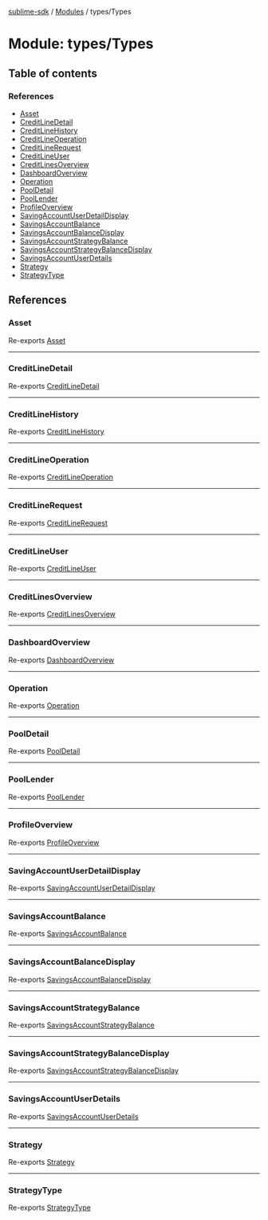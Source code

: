 [sublime-sdk](../README.md) / [Modules](../modules.md) / types/Types

# Module: types/Types

## Table of contents

### References

- [Asset](types_Types.md#asset)
- [CreditLineDetail](types_Types.md#creditlinedetail)
- [CreditLineHistory](types_Types.md#creditlinehistory)
- [CreditLineOperation](types_Types.md#creditlineoperation)
- [CreditLineRequest](types_Types.md#creditlinerequest)
- [CreditLineUser](types_Types.md#creditlineuser)
- [CreditLinesOverview](types_Types.md#creditlinesoverview)
- [DashboardOverview](types_Types.md#dashboardoverview)
- [Operation](types_Types.md#operation)
- [PoolDetail](types_Types.md#pooldetail)
- [PoolLender](types_Types.md#poollender)
- [ProfileOverview](types_Types.md#profileoverview)
- [SavingAccountUserDetailDisplay](types_Types.md#savingaccountuserdetaildisplay)
- [SavingsAccountBalance](types_Types.md#savingsaccountbalance)
- [SavingsAccountBalanceDisplay](types_Types.md#savingsaccountbalancedisplay)
- [SavingsAccountStrategyBalance](types_Types.md#savingsaccountstrategybalance)
- [SavingsAccountStrategyBalanceDisplay](types_Types.md#savingsaccountstrategybalancedisplay)
- [SavingsAccountUserDetails](types_Types.md#savingsaccountuserdetails)
- [Strategy](types_Types.md#strategy)
- [StrategyType](types_Types.md#strategytype)

## References

### Asset

Re-exports [Asset](../interfaces/types_Types.Asset.md)

___

### CreditLineDetail

Re-exports [CreditLineDetail](../interfaces/types_Types.CreditLineDetail.md)

___

### CreditLineHistory

Re-exports [CreditLineHistory](../interfaces/types_Types.CreditLineHistory.md)

___

### CreditLineOperation

Re-exports [CreditLineOperation](../interfaces/types_Types.CreditLineOperation.md)

___

### CreditLineRequest

Re-exports [CreditLineRequest](../interfaces/types_Types.CreditLineRequest.md)

___

### CreditLineUser

Re-exports [CreditLineUser](../interfaces/types_Types.CreditLineUser.md)

___

### CreditLinesOverview

Re-exports [CreditLinesOverview](../interfaces/types_Types.CreditLinesOverview.md)

___

### DashboardOverview

Re-exports [DashboardOverview](../interfaces/types_Types.DashboardOverview.md)

___

### Operation

Re-exports [Operation](../enums/types_Types.Operation.md)

___

### PoolDetail

Re-exports [PoolDetail](../interfaces/types_Types.PoolDetail.md)

___

### PoolLender

Re-exports [PoolLender](../interfaces/types_Types.PoolLender.md)

___

### ProfileOverview

Re-exports [ProfileOverview](../interfaces/types_Types.ProfileOverview.md)

___

### SavingAccountUserDetailDisplay

Re-exports [SavingAccountUserDetailDisplay](../interfaces/types_Types.SavingAccountUserDetailDisplay.md)

___

### SavingsAccountBalance

Re-exports [SavingsAccountBalance](../interfaces/types_Types.SavingsAccountBalance.md)

___

### SavingsAccountBalanceDisplay

Re-exports [SavingsAccountBalanceDisplay](../interfaces/types_Types.SavingsAccountBalanceDisplay.md)

___

### SavingsAccountStrategyBalance

Re-exports [SavingsAccountStrategyBalance](../interfaces/types_Types.SavingsAccountStrategyBalance.md)

___

### SavingsAccountStrategyBalanceDisplay

Re-exports [SavingsAccountStrategyBalanceDisplay](../interfaces/types_Types.SavingsAccountStrategyBalanceDisplay.md)

___

### SavingsAccountUserDetails

Re-exports [SavingsAccountUserDetails](../interfaces/types_Types.SavingsAccountUserDetails.md)

___

### Strategy

Re-exports [Strategy](../interfaces/types_Types.Strategy.md)

___

### StrategyType

Re-exports [StrategyType](../enums/types_Types.StrategyType.md)
